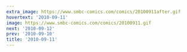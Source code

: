 ```yaml
---
extra_image: https://www.smbc-comics.com/comics/20100911after.gif
hovertext: '2010-09-11'
image: https://www.smbc-comics.com/comics/20100911.gif
next: '2010-09-12'
prev: '2010-09-10'
title: '2010-09-11'
---
```

